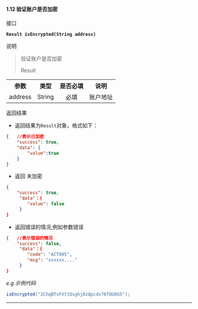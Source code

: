 #### 1.12 验证账户是否加密  
接口

**`Result isEncrypted(String address)`**

说明

> 验证账户是否加密
>
> Result

<table>
    <tr>
        <th align="center">参数</th>
        <th align="center">类型</th>
        <th align="center">是否必填</th>
        <th align="center">说明</th>
    </tr>
    <tr>
        <td align="center">address</td>
        <td align="center">String</td>
        <td align="center">必填</td>
        <td align="center">账户地址</td>
    </tr>
    </table>

返回结果  

- 返回结果为`Result`对象，格式如下：

```json
{	//表示已加密
    "success": true,
    "data": {
		"value":true
    }
}
```
- 返回 未加密

```json
{
    "success": true,
     "data"：{
        "value": false
     }
}
```
- 返回错误的情况,例如参数错误

```json
{	//表示错误的情况
    "success": false,
     "data"：{
        "code": "ACT005",
        "msg": "xxxxxx...."
     }
}
```

*e.g 示例代码*

```java
isEncrypted("2ChqBTvFXttQsghj8zQpcdv76TQU8G5");
```
---
